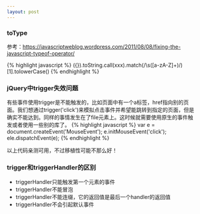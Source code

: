 ```yaml
---
layout: post
---
```


### toType
参考：https://javascriptweblog.wordpress.com/2011/08/08/fixing-the-javascript-typeof-operator/  

{% highlight javascript %}
({}).toString.call(xxx).match(/\s([a-zA-Z]+)/)[1].tolowerCase()
{% endhighlight %}

### jQuery中trigger失效问题
有些事件使用trigger是不能触发的，比如页面中有一个a标签，href指向别的页面。我们想通过trigger('click')来模拟点击事件并希望能跳转到指定的页面，但是确实不能达到。同样的事情发生在了file元素上。这时候就需要使用原生的事件触发或者使用一些别的库了。
{% highlight javascript %}
var e = document.createEvent('MouseEvent');
e.initMouseEvent('click');
ele.dispatchEvent(e);
{% endhighlight %}

以上代码亲测可用，不过移植性可能不那么好！

### trigger和triggerHandler的区别
- triggerHandler只能触发第一个元素的事件
- triggerHandler不能冒泡
- triggerHandler不能连缀，它的返回值是最后一个handler的返回值
- triggerHandler不会引起默认事件


